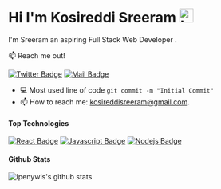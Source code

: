 <h1> Hi I'm   Kosireddi Sreeram <img src="https://user-images.githubusercontent.com/1303154/88677602-1635ba80-d120-11ea-84d8-d263ba5fc3c0.gif" width="28px" alt="hi"></h1>

I'm Sreeram  an aspiring Full Stack Web Developer .

:mailbox: Reach me out!

[![Twitter Badge](https://img.shields.io/badge/-@Kosireddisreeram-1ca0f1?style=flat&labelColor=1ca0f1&logo=twitter&logoColor=white&link=https://twitter.com/kosireddiSreeram)](https://twitter.com/SreeramKosired3)   [![Mail Badge](https://img.shields.io/badge/-kosireddiSreeram-c0392b?style=flat&labelColor=c0392b&logo=gmail&logoColor=white)](mailto:kosireddisreeram@gmail.com)
- :computer: Most used line of code `git commit -m "Initial Commit"`
- 📫 How to reach me: kosireddisreeram@gmail.com.
  

#### Top Technologies

<!-- TODO: Make technologies links takes you to repositories -->

[![React Badge](https://img.shields.io/badge/-React-61DBFB?style=for-the-badge&labelColor=black&logo=react&logoColor=61DBFB)](#) [![Javascript Badge](https://img.shields.io/badge/-Javascript-F0DB4F?style=for-the-badge&labelColor=black&logo=javascript&logoColor=F0DB4F)](#)  [![Nodejs Badge](https://img.shields.io/badge/-Nodejs-3C873A?style=for-the-badge&labelColor=black&logo=node.js&logoColor=3C873A)](#) 

#### Github Stats

![Ipenywis's github stats](https://github-readme-stats.vercel.app/api?username=kosireddisreeram&count_private=true&theme=tokyonight&hide=contribs,prs)




